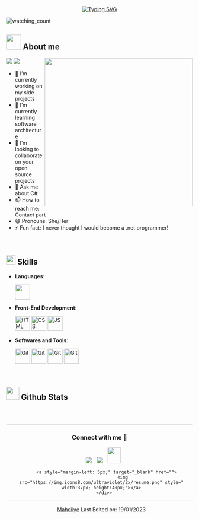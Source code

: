   <p>﻿</p>
<p align="center">
<a href="https://git.io/typing-svg"><img src="https://readme-typing-svg.demolab.com?font=Georgia&amp;weight=800&amp;pause=1000&amp;size=33&amp;color=042D5E&amp;width=370&amp;height=100&amp;lines=Hi+%2C+I'm+Mahdiye+%F0%9F%91%8B" alt="Typing SVG"></a>
</p>
<p align="left"> 
<img src="https://komarev.com/ghpvc/?username=Mahdiiye&amp;color=brightgreen" alt="watching_count">
 </p>
<h2 id="-about-me"><picture><img src="https://user-images.githubusercontent.com/64439609/213525571-a0b12213-7e89-48df-a45f-153c78f3cf5e.png" width="40px"></picture> <strong>About me</strong></h2>
<p><picture> <img align="right" src="https://mir-s3-cdn-cf.behance.net/project_modules/disp/601014116770475.6068beff4640a.gif" width="400px"></picture></p>
 <p align="left">
  <img src="https://img.shields.io/badge/Focus-Backend%20Development-dodgerblue">
  <img src="https://img.shields.io/badge/Languages-English-dodgerblue">
</p>
<ul>
<li>🔭 I’m currently working on my side projects</li>
<li>🌱 I’m currently learning software architecture</li>
<li>👯 I’m looking to collaborate on your open source projects</li>
<li>💬 Ask me about C#</li>
<li>📫 How to reach me: Contact part</li>
<li>😄 Pronouns: She/Her</li>
<li>⚡ Fun fact: I never thought I would become a .net programmer!</li>
</ul>
<br>
<h2 id="-skills"><img src="https://media2.giphy.com/media/QssGEmpkyEOhBCb7e1/giphy.gif?cid=ecf05e47a0n3gi1bfqntqmob8g9aid1oyj2wr3ds3mg700bl&amp;rid=giphy.gif" width="25"><b> Skills</b></h2>
<p align="center">
</p><ul>
<li>
<p><strong>Languages</strong>:</p>
   <img src="https://user-images.githubusercontent.com/64439609/212555599-9b7ae14f-093a-41bf-8cb8-3cdefd418636.png" width="40" height="40">
</li>
<li>
<p><strong>Front-End Development</strong>:</p>
 <img src="https://user-images.githubusercontent.com/64439609/212556407-f122dc0e-901c-4df7-960f-29a3b52c5349.png" width="40" height="40" alt="HTML">
 <img src="https://user-images.githubusercontent.com/64439609/212556203-47a51702-fec1-4275-bafb-6afdea15b092.png" width="40" height="40" alt="CSS">
 <img src="https://user-images.githubusercontent.com/64439609/212556085-e6f8391a-6f25-43d5-8bfe-818167047cfb.png" width="40" height="40" alt="JS">
</li>
<li>
<p><strong>Softwares and Tools</strong>:</p>
  <img src="https://user-images.githubusercontent.com/64439609/212556685-de9a7c04-31b0-43b6-af39-7c82ac13b321.png" width="40" height="40" alt="Git">
  <img src="https://user-images.githubusercontent.com/64439609/212556741-81407849-82c8-4926-854f-820e8a644375.png" width="40" height="40" alt="Git">
  <img src="https://user-images.githubusercontent.com/64439609/212556816-5f39489d-6cee-4f1c-997f-4d30a391287c.png" width="40" height="40" alt="Git">
  <img src="https://user-images.githubusercontent.com/64439609/212556802-77a65ec1-aa71-4272-b603-1a57d1914678.png" width="40" height="40" alt="Git">
</li>
</ul>
<br>
<p></p>
<h2 id="-github-stats"><img src="https://media.giphy.com/media/iY8CRBdQXODJSCERIr/giphy.gif" width="35"><b> Github Stats </b></h2>
<br>
<div align="center">
<p><img src="https://github-readme-stats.vercel.app/api?username=Mahdiiye&amp;theme=dracula&amp;hide_border=false&amp;include_all_commits=true&amp;count_private=true" alt=""><br>
<img src="https://github-readme-streak-stats.herokuapp.com/?user=Mahdiiye&amp;theme=dracula&amp;hide_border=false" alt=""><br>
<img src="https://github-readme-stats.vercel.app/api/top-langs/?username=Mahdiiye&amp;theme=dracula&amp;hide_border=false&amp;include_all_commits=true&amp;count_private=true&amp;layout=compact" alt=""></p>

</div>
<hr>
<h3 align="center">Connect with me 🤝 </h3>
<p align="center">
 </p><div align="center" class="icons-social" style="margin-left: 10px;">
        <a target="_blank" href="https://www.linkedin.com/in/">
			<img src="https://img.icons8.com/doodle/40/000000/linkedin--v2.png" style="margin-left: 10px;"></a>
        <a style="margin-left: 10px;" target="_blank" href="">
		<img src="https://img.icons8.com/doodle/40/000000/github--v1.png"></a>
           <a style="margin-left: 10px;" target="_blank" href="https://">
		<img src="https://img.icons8.com/doodle/2x/gmail-new.png" style=" width:35px; height:43px;"></a>
		
		<a style="margin-left: 5px;" target="_blank" href="">
					<img src="https://img.icons8.com/ultraviolet/2x/resume.png" style=" width:37px; height:40px;"></a>
      </div>
<p></p>

<hr>
<p><a href="https://github.com/Mahdiiye">Mahdiiye</a>
Last Edited on: 19/01/2023</p> 
